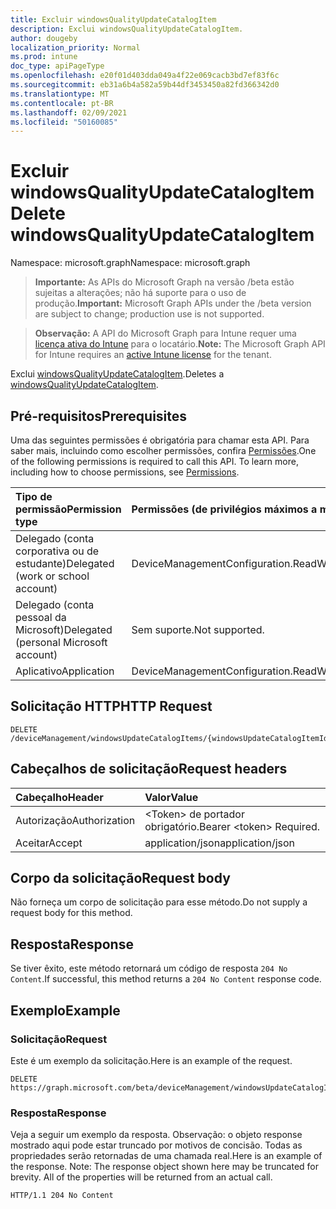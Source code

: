```yaml
---
title: Excluir windowsQualityUpdateCatalogItem
description: Exclui windowsQualityUpdateCatalogItem.
author: dougeby
localization_priority: Normal
ms.prod: intune
doc_type: apiPageType
ms.openlocfilehash: e20f01d403dda049a4f22e069cacb3bd7ef83f6c
ms.sourcegitcommit: eb31a6b4a582a59b44df3453450a82fd366342d0
ms.translationtype: MT
ms.contentlocale: pt-BR
ms.lasthandoff: 02/09/2021
ms.locfileid: "50160085"
---
```

# <a name="delete-windowsqualityupdatecatalogitem"></a><span data-ttu-id="30b3d-103">Excluir windowsQualityUpdateCatalogItem</span><span class="sxs-lookup"><span data-stu-id="30b3d-103">Delete windowsQualityUpdateCatalogItem</span></span>

<span data-ttu-id="30b3d-104">Namespace: microsoft.graph</span><span class="sxs-lookup"><span data-stu-id="30b3d-104">Namespace: microsoft.graph</span></span>

> <span data-ttu-id="30b3d-105">**Importante:** As APIs do Microsoft Graph na versão /beta estão sujeitas a alterações; não há suporte para o uso de produção.</span><span class="sxs-lookup"><span data-stu-id="30b3d-105">**Important:** Microsoft Graph APIs under the /beta version are subject to change; production use is not supported.</span></span>

> <span data-ttu-id="30b3d-106">**Observação:** A API do Microsoft Graph para Intune requer uma [licença ativa do Intune](https://go.microsoft.com/fwlink/?linkid=839381) para o locatário.</span><span class="sxs-lookup"><span data-stu-id="30b3d-106">**Note:** The Microsoft Graph API for Intune requires an [active Intune license](https://go.microsoft.com/fwlink/?linkid=839381) for the tenant.</span></span>

<span data-ttu-id="30b3d-107">Exclui [windowsQualityUpdateCatalogItem](../resources/intune-softwareupdate-windowsqualityupdatecatalogitem.md).</span><span class="sxs-lookup"><span data-stu-id="30b3d-107">Deletes a [windowsQualityUpdateCatalogItem](../resources/intune-softwareupdate-windowsqualityupdatecatalogitem.md).</span></span>

## <a name="prerequisites"></a><span data-ttu-id="30b3d-108">Pré-requisitos</span><span class="sxs-lookup"><span data-stu-id="30b3d-108">Prerequisites</span></span>
<span data-ttu-id="30b3d-p101">Uma das seguintes permissões é obrigatória para chamar esta API. Para saber mais, incluindo como escolher permissões, confira [Permissões](/graph/permissions-reference).</span><span class="sxs-lookup"><span data-stu-id="30b3d-p101">One of the following permissions is required to call this API. To learn more, including how to choose permissions, see [Permissions](/graph/permissions-reference).</span></span>

|<span data-ttu-id="30b3d-111">Tipo de permissão</span><span class="sxs-lookup"><span data-stu-id="30b3d-111">Permission type</span></span>|<span data-ttu-id="30b3d-112">Permissões (de privilégios máximos a mínimos)</span><span class="sxs-lookup"><span data-stu-id="30b3d-112">Permissions (from most to least privileged)</span></span>|
|:---|:---|
|<span data-ttu-id="30b3d-113">Delegado (conta corporativa ou de estudante)</span><span class="sxs-lookup"><span data-stu-id="30b3d-113">Delegated (work or school account)</span></span>|<span data-ttu-id="30b3d-114">DeviceManagementConfiguration.ReadWrite.All</span><span class="sxs-lookup"><span data-stu-id="30b3d-114">DeviceManagementConfiguration.ReadWrite.All</span></span>|
|<span data-ttu-id="30b3d-115">Delegado (conta pessoal da Microsoft)</span><span class="sxs-lookup"><span data-stu-id="30b3d-115">Delegated (personal Microsoft account)</span></span>|<span data-ttu-id="30b3d-116">Sem suporte.</span><span class="sxs-lookup"><span data-stu-id="30b3d-116">Not supported.</span></span>|
|<span data-ttu-id="30b3d-117">Aplicativo</span><span class="sxs-lookup"><span data-stu-id="30b3d-117">Application</span></span>|<span data-ttu-id="30b3d-118">DeviceManagementConfiguration.ReadWrite.All</span><span class="sxs-lookup"><span data-stu-id="30b3d-118">DeviceManagementConfiguration.ReadWrite.All</span></span>|

## <a name="http-request"></a><span data-ttu-id="30b3d-119">Solicitação HTTP</span><span class="sxs-lookup"><span data-stu-id="30b3d-119">HTTP Request</span></span>
<!-- {
  "blockType": "ignored"
}
-->
``` http
DELETE /deviceManagement/windowsUpdateCatalogItems/{windowsUpdateCatalogItemId}
```

## <a name="request-headers"></a><span data-ttu-id="30b3d-120">Cabeçalhos de solicitação</span><span class="sxs-lookup"><span data-stu-id="30b3d-120">Request headers</span></span>
|<span data-ttu-id="30b3d-121">Cabeçalho</span><span class="sxs-lookup"><span data-stu-id="30b3d-121">Header</span></span>|<span data-ttu-id="30b3d-122">Valor</span><span class="sxs-lookup"><span data-stu-id="30b3d-122">Value</span></span>|
|:---|:---|
|<span data-ttu-id="30b3d-123">Autorização</span><span class="sxs-lookup"><span data-stu-id="30b3d-123">Authorization</span></span>|<span data-ttu-id="30b3d-124">&lt;Token&gt; de portador obrigatório.</span><span class="sxs-lookup"><span data-stu-id="30b3d-124">Bearer &lt;token&gt; Required.</span></span>|
|<span data-ttu-id="30b3d-125">Aceitar</span><span class="sxs-lookup"><span data-stu-id="30b3d-125">Accept</span></span>|<span data-ttu-id="30b3d-126">application/json</span><span class="sxs-lookup"><span data-stu-id="30b3d-126">application/json</span></span>|

## <a name="request-body"></a><span data-ttu-id="30b3d-127">Corpo da solicitação</span><span class="sxs-lookup"><span data-stu-id="30b3d-127">Request body</span></span>
<span data-ttu-id="30b3d-128">Não forneça um corpo de solicitação para esse método.</span><span class="sxs-lookup"><span data-stu-id="30b3d-128">Do not supply a request body for this method.</span></span>

## <a name="response"></a><span data-ttu-id="30b3d-129">Resposta</span><span class="sxs-lookup"><span data-stu-id="30b3d-129">Response</span></span>
<span data-ttu-id="30b3d-130">Se tiver êxito, este método retornará um código de resposta `204 No Content`.</span><span class="sxs-lookup"><span data-stu-id="30b3d-130">If successful, this method returns a `204 No Content` response code.</span></span>

## <a name="example"></a><span data-ttu-id="30b3d-131">Exemplo</span><span class="sxs-lookup"><span data-stu-id="30b3d-131">Example</span></span>

### <a name="request"></a><span data-ttu-id="30b3d-132">Solicitação</span><span class="sxs-lookup"><span data-stu-id="30b3d-132">Request</span></span>
<span data-ttu-id="30b3d-133">Este é um exemplo da solicitação.</span><span class="sxs-lookup"><span data-stu-id="30b3d-133">Here is an example of the request.</span></span>
``` http
DELETE https://graph.microsoft.com/beta/deviceManagement/windowsUpdateCatalogItems/{windowsUpdateCatalogItemId}
```

### <a name="response"></a><span data-ttu-id="30b3d-134">Resposta</span><span class="sxs-lookup"><span data-stu-id="30b3d-134">Response</span></span>
<span data-ttu-id="30b3d-p102">Veja a seguir um exemplo da resposta. Observação: o objeto response mostrado aqui pode estar truncado por motivos de concisão. Todas as propriedades serão retornadas de uma chamada real.</span><span class="sxs-lookup"><span data-stu-id="30b3d-p102">Here is an example of the response. Note: The response object shown here may be truncated for brevity. All of the properties will be returned from an actual call.</span></span>
``` http
HTTP/1.1 204 No Content
```





